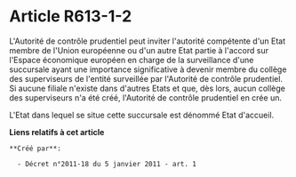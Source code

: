 # Article R613-1-2

L'Autorité de contrôle prudentiel peut inviter l'autorité compétente d'un Etat membre de l'Union européenne ou d'un autre
Etat partie à l'accord sur l'Espace économique européen en charge de la surveillance d'une succursale ayant une importance
significative à devenir membre du collège des superviseurs de l'entité surveillée par l'Autorité de contrôle prudentiel. Si
aucune filiale n'existe dans d'autres Etats et que, dès lors, aucun collège des superviseurs n'a été créé, l'Autorité de
contrôle prudentiel en crée un. 

L'Etat dans lequel se situe cette succursale est dénommé Etat d'accueil.

**Liens relatifs à cet article**

	**Créé par**:

	  - Décret n°2011-18 du 5 janvier 2011 - art. 1
